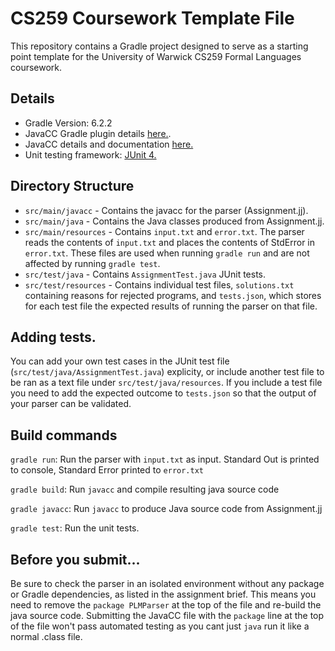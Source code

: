 # CS259 Coursework Template File
This repository contains a Gradle project designed to serve as a starting point template for the University of Warwick CS259 Formal Languages coursework.

## Details
* Gradle Version: 6.2.2
* JavaCC Gradle plugin details [here.](https://github.com/IntershopCommunicationsAG/javacc-gradle-plugin).
* JavaCC details and documentation [here.](https://github.com/javacc/javacc)
* Unit testing framework: [JUnit 4.](https://junit.org/junit4/)
## Directory Structure
* `src/main/javacc` - Contains the javacc for the parser (Assignment.jj).
* `src/main/java` - Contains the Java classes produced from Assignment.jj.
* `src/main/resources` - Contains `input.txt` and `error.txt`. The parser reads the contents of `input.txt` and places the contents of StdError in `error.txt`. These files are used when running `gradle run` and are not affected by running `gradle test`.
* `src/test/java` - Contains `AssignmentTest.java` JUnit tests.
* `src/test/resources` - Contains individual test files, `solutions.txt` containing reasons for rejected programs, and `tests.json`, which stores for each test file the expected results of running the parser on that file.

## Adding tests.

You can add your own test cases in the JUnit test file (`src/test/java/AssignmentTest.java`) explicity, or include another test file to be ran as a text file under `src/test/java/resources`. If you include a test file you need to add the expected outcome to `tests.json` so that the output of your parser can be validated.

## Build commands
`gradle run`: Run the parser with `input.txt` as input. Standard Out is printed to console, Standard Error printed to `error.txt`

`gradle build`: Run `javacc` and compile resulting java source code

`gradle javacc`: Run `javacc` to produce Java source code from Assignment.jj

`gradle test`: Run the unit tests.

## Before you submit...
Be sure to check the parser in an isolated environment without any package or Gradle dependencies, as listed in the assignment brief. This means you need to remove the `package PLMParser` at the top of the file and re-build the java source code. Submitting the JavaCC file with the `package` line at the top of the file won't pass automated testing as you cant just `java` run it like a normal .class file.


